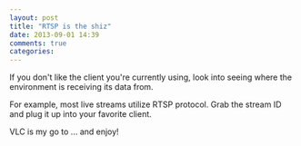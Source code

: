 ```yaml
---
layout: post
title: "RTSP is the shiz"
date: 2013-09-01 14:39
comments: true
categories: 
---
```


If you don't like the client you're currently using, look into seeing where the environment is receiving its data from. 

For example, most live streams utilize RTSP protocol. Grab the stream ID and plug it up into your favorite client.

VLC is my go to ... and enjoy!




